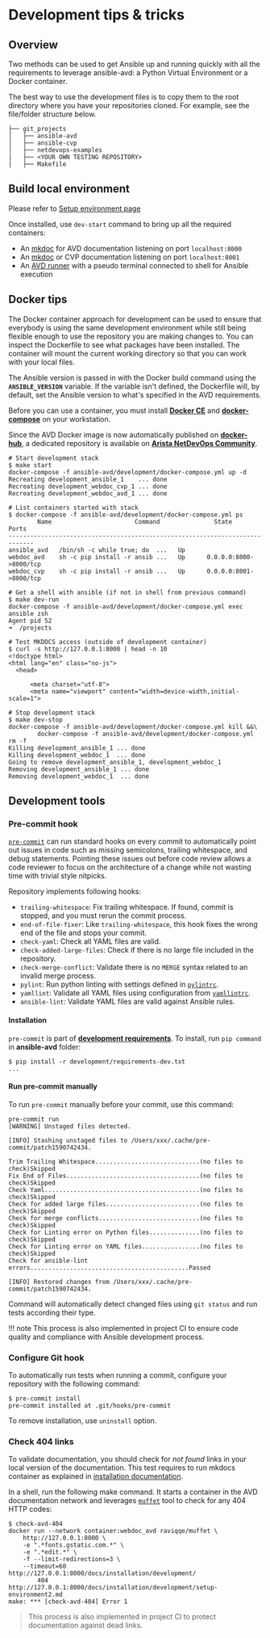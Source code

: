 # Development tips & tricks

## Overview

Two methods can be used to get Ansible up and running quickly with all the requirements to leverage ansible-avd: a Python Virtual Environment or a Docker container.

The best way to use the development files is to copy them to the root directory where you have your repositories cloned. For example, see the file/folder structure below.

```shell
├── git_projects
│   ├── ansible-avd
│   ├── ansible-cvp
│   ├── netdevops-examples
|   ├── <YOUR OWN TESTING REPOSITORY>
│   ├── Makefile
```

## Build local environment

Please refer to [Setup environment page](./setup-environment.md)

Once installed, use `dev-start` command to bring up all the required containers:

- An [mkdoc](https://hub.docker.com/repository/docker/titom73/mkdocs) for AVD documentation listening on port `localhost:8000`
- An [mkdoc](https://hub.docker.com/repository/docker/titom73/mkdocs) or CVP documentation listening on port `localhost:8001`
- An [AVD runner](https://hub.docker.com/repository/docker/avdteam/base) with a pseudo terminal connected to shell for Ansible execution

## Docker tips

The Docker container approach for development can be used to ensure that everybody is using the same development environment while still being flexible enough to use the repository you are making changes to. You can inspect the Dockerfile to see what packages have been installed. The container will mount the current working directory so that you can work with your local files.

The Ansible version is passed in with the Docker build command using the **`ANSIBLE_VERSION`** variable. If the variable isn't defined, the Dockerfile will, by default, set the Ansible version to what's specified in the AVD requirements.

Before you can use a container, you must install [**Docker CE**](https://www.docker.com/products/docker-desktop) and [**docker-compose**](https://docs.docker.com/compose/) on your workstation.

Since the AVD Docker image is now automatically published on [**docker-hub**](https://hub.docker.com/repository/docker/avdteam/base), a dedicated repository is available on [**Arista NetDevOps Community**](https://github.com/arista-netdevops-community/docker-avd-base).

```shell
# Start development stack
$ make start
docker-compose -f ansible-avd/development/docker-compose.yml up -d
Recreating development_ansible_1    ... done
Recreating development_webdoc_cvp_1 ... done
Recreating development_webdoc_avd_1 ... done

# List containers started with stack
$ docker-compose -f ansible-avd/development/docker-compose.yml ps
        Name                       Command               State           Ports
-----------------------------------------------------------------------------
ansible_avd   /bin/sh -c while true; do  ...   Up
webdoc_avd    sh -c pip install -r ansib ...   Up      0.0.0.0:8000->8000/tcp
webdoc_cvp    sh -c pip install -r ansib ...   Up      0.0.0.0:8001->8000/tcp

# Get a shell with ansible (if not in shell from previous command)
$ make dev-run
docker-compose -f ansible-avd/development/docker-compose.yml exec ansible zsh
Agent pid 52
➜  /projects

# Test MKDOCS access (outside of development container)
$ curl -s http://127.0.0.1:8000 | head -n 10
<!doctype html>
<html lang="en" class="no-js">
  <head>

      <meta charset="utf-8">
      <meta name="viewport" content="width=device-width,initial-scale=1">

# Stop development stack
$ make dev-stop
docker-compose -f ansible-avd/development/docker-compose.yml kill &&\
        docker-compose -f ansible-avd/development/docker-compose.yml rm -f
Killing development_ansible_1 ... done
Killing development_webdoc_1  ... done
Going to remove development_ansible_1, development_webdoc_1
Removing development_ansible_1 ... done
Removing development_webdoc_1  ... done
```

## Development tools

### Pre-commit hook

[`pre-commit`](https://github.com/aristanetworks/ansible-avd/blob/devel/.pre-commit-config.yaml) can run standard hooks on every commit to automatically point out issues in code such as missing semicolons, trailing whitespace, and debug statements. Pointing these issues out before code review allows a code reviewer to focus on the architecture of a change while not wasting time with trivial style nitpicks.

Repository implements following hooks:

- `trailing-whitespace`: Fix trailing whitespace. If found, commit is stopped, and you must rerun the commit process.
- `end-of-file-fixer`: Like `trailing-whitespace`, this hook fixes the wrong end of the file and stops your commit.
- `check-yaml`: Check all YAML files are valid.
- `check-added-large-files`: Check if there is no large file included in the repository.
- `check-merge-conflict`: Validate there is no `MERGE` syntax related to an invalid merge process.
- `pylint`: Run python linting with settings defined in [`pylintrc`](https://github.com/aristanetworks/ansible-avd/blob/devel/pylintrc).
- `yamllint`: Validate all YAML files using configuration from [`yamllintrc`](https://github.com/aristanetworks/ansible-avd/blob/devel/.github/yamllintrc).
- `ansible-lint`: Validate YAML files are valid against Ansible rules.

#### Installation

`pre-commit` is part of [**development requirements**](https://github.com/aristanetworks/ansible-avd/blob/devel/development/requirements-dev.txt). To install, run `pip command` in **ansible-avd** folder:

```shell
$ pip install -r development/requirements-dev.txt
...
```

#### Run pre-commit manually

To run `pre-commit` manually before your commit, use this command:

```shell
pre-commit run
[WARNING] Unstaged files detected.

[INFO] Stashing unstaged files to /Users/xxx/.cache/pre-commit/patch1590742434.

Trim Trailing Whitespace.............................(no files to check)Skipped
Fix End of Files.....................................(no files to check)Skipped
Check Yaml...........................................(no files to check)Skipped
Check for added large files..........................(no files to check)Skipped
Check for merge conflicts............................(no files to check)Skipped
Check for Linting error on Python files..............(no files to check)Skipped
Check for Linting error on YAML files................(no files to check)Skipped
Check for ansible-lint errors............................................Passed

[INFO] Restored changes from /Users/xxx/.cache/pre-commit/patch1590742434.
```

Command will automatically detect changed files using `git status` and run tests according their type.

!!! note
    This process is also implemented in project CI to ensure code quality and compliance with Ansible development process.

### Configure Git hook

To automatically run tests when running a commit, configure your repository with the following command:

```shell
$ pre-commit install
pre-commit installed at .git/hooks/pre-commit
```

To remove installation, use `uninstall` option.

### Check 404 links

To validate documentation, you should check for *not found* links in your local version of the documentation. This test requires to run mkdocs container as explained in [installation documentation](./setup-environment.md).

In a shell, run the following make command. It starts a container in the AVD documentation network and leverages [`muffet`](https://github.com/raviqqe/muffet) tool to check for any 404 HTTP codes:

```shell
$ check-avd-404
docker run --network container:webdoc_avd raviqqe/muffet \
    http://127.0.0.1:8000 \
    -e ".*fonts.gstatic.com.*" \
    -e ".*edit.*" \
    -f --limit-redirections=3 \
    --timeout=60
http://127.0.0.1:8000/docs/installation/development/
        404     http://127.0.0.1:8000/docs/installation/development/setup-environment2.md
make: *** [check-avd-404] Error 1
```

> This process is also implemented in project CI to protect documentation against dead links.
